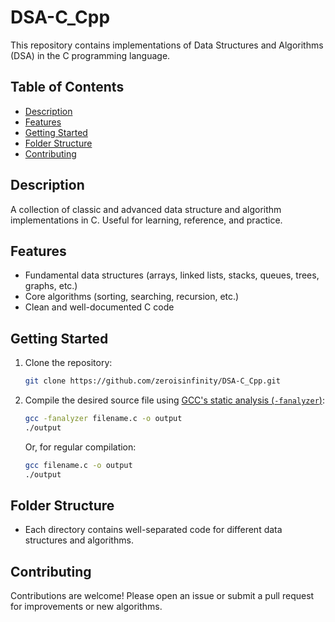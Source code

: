 # DSA-C_Cpp

This repository contains implementations of Data Structures and Algorithms (DSA) in the C programming language.

## Table of Contents

- [Description](#description)
- [Features](#features)
- [Getting Started](#getting-started)
- [Folder Structure](#folder-structure)
- [Contributing](#contributing)

## Description

A collection of classic and advanced data structure and algorithm implementations in C. Useful for learning, reference, and practice.

## Features

- Fundamental data structures (arrays, linked lists, stacks, queues, trees, graphs, etc.)
- Core algorithms (sorting, searching, recursion, etc.)
- Clean and well-documented C code

## Getting Started

1. Clone the repository:
    ```sh
    git clone https://github.com/zeroisinfinity/DSA-C_Cpp.git
    ```
2. Compile the desired source file using [GCC's static analysis (`-fanalyzer`)](https://gcc.gnu.org/onlinedocs/gcc/Static-Analyzer-Options.html):
    ```sh
    gcc -fanalyzer filename.c -o output
    ./output
    ```
   Or, for regular compilation:
    ```sh
    gcc filename.c -o output
    ./output
    ```

## Folder Structure

- Each directory contains well-separated code for different data structures and algorithms.

## Contributing

Contributions are welcome! Please open an issue or submit a pull request for improvements or new algorithms.


